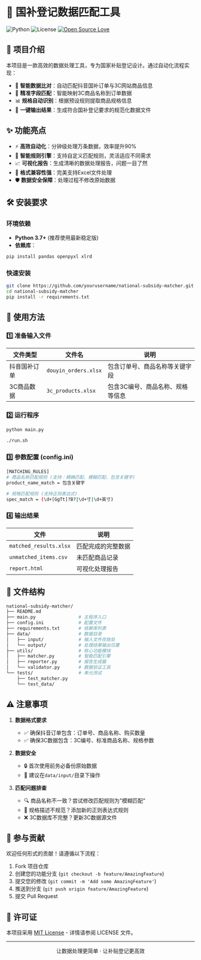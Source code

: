 # 🚀 国补登记数据匹配工具

![Python](https://img.shields.io/badge/python-3.7+-blue.svg)
![License](https://img.shields.io/badge/license-MIT-green.svg)
[![Open Source Love](https://badges.frapsoft.com/os/v1/open-source.svg?v=103)](https://github.com/ellerbrock/open-source-badges/)

## 📖 项目介绍

本项目是一款高效的数据处理工具，专为国家补贴登记设计。通过自动化流程实现：

- 🔄 **智能数据比对**：自动匹配抖音国补订单与3C网站商品信息
- 🧩 **精准字段匹配**：智能映射3C商品名称到订单数据
- 📊 **规格自动识别**：根据预设规则提取商品规格信息
- 💾 **一键输出结果**：生成符合国补登记要求的规范化数据文件

## ✨ 功能亮点

- ⚡ **高效自动化**：分钟级处理万条数据，效率提升90%
- 🧠 **智能规则引擎**：支持自定义匹配规则，灵活适应不同需求
- 📈 **可视化报告**：生成清晰的数据处理报告，问题一目了然
- 📁 **格式兼容性强**：完美支持Excel文件处理
- 🛡️ **数据安全保障**：处理过程不修改原始数据

## 🛠️ 安装要求

### 环境依赖
- **Python 3.7+** (推荐使用最新稳定版)
- **依赖库**：

```bash
pip install pandas openpyxl xlrd
```

### 快速安装

```bash
git clone https://github.com/yourusername/national-subsidy-matcher.git
cd national-subsidy-matcher
pip install -r requirements.txt
```

## 🚦 使用方法

### 1️⃣ 准备输入文件

| 文件类型 | 文件名 | 说明 |
|----------|--------|------|
| 抖音国补订单 | `douyin_orders.xlsx` | 包含订单号、商品名称等关键字段 |
| 3C商品数据 | `3c_products.xlsx` | 包含3C编号、商品名称、规格等信息 |

### 2️⃣ 运行程序

```bash
python main.py
```

```bash
./run.sh
```

### 3️⃣ 参数配置 (config.ini)

```bash
[MATCHING_RULES]
# 商品名称匹配规则 (支持：精确匹配、模糊匹配、包含关键字)
product_name_match = 包含关键字

# 规格匹配规则 (支持正则表达式)
spec_match = (\d+[GgTt]?B?|\d+寸|\d+英寸)
```

### 4️⃣ 输出结果

| 文件 | 说明 |
|------|------|
| `matched_results.xlsx` | 匹配完成的完整数据 |
| `unmatched_items.csv` | 未匹配商品记录 |
| `report.html` | 可视化处理报告 |

## 📂 文件结构

```bash
national-subsidy-matcher/
├── README.md
├── main.py                # 主程序入口
├── config.ini             # 配置文件
├── requirements.txt       # 依赖库列表
├── data/                  # 数据目录
│   ├── input/             # 输入文件存放处
│   └── output/            # 处理结果输出位置
├── utils/                 # 核心功能模块
│   ├── matcher.py         # 智能匹配引擎
│   ├── reporter.py        # 报告生成器
│   └── validator.py       # 数据验证工具
└── tests/                 # 单元测试
    ├── test_matcher.py
    └── test_data/
```

## ⚠️ 注意事项

1. **数据格式要求**
   - ✅ 确保抖音订单包含：订单号、商品名称、购买数量
   - ✅ 确保3C数据包含：3C编号、标准商品名称、规格参数

2. **数据安全**
   - 🔒 首次使用前务必备份原始数据
   - 📂 建议在`data/input/`目录下操作

3. **匹配问题排查**
   - 🔍 商品名称不一致？尝试修改匹配规则为"模糊匹配"
   - 📏 规格描述不规范？添加新的正则表达式规则
   - ❌ 3C数据库不完整？更新3C数据源文件

## 🤝 参与贡献

欢迎任何形式的贡献！请遵循以下流程：

1. Fork 项目仓库
2. 创建您的功能分支 (`git checkout -b feature/AmazingFeature`)
3. 提交您的修改 (`git commit -m 'Add some AmazingFeature'`)
4. 推送到分支 (`git push origin feature/AmazingFeature`)
5. 提交 Pull Request

## 📜 许可证

本项目采用 [MIT License](LICENSE) - 详情请参阅 LICENSE 文件。

---

<p align="center">
  让数据处理更简单 · 让补贴登记更高效
</p>
